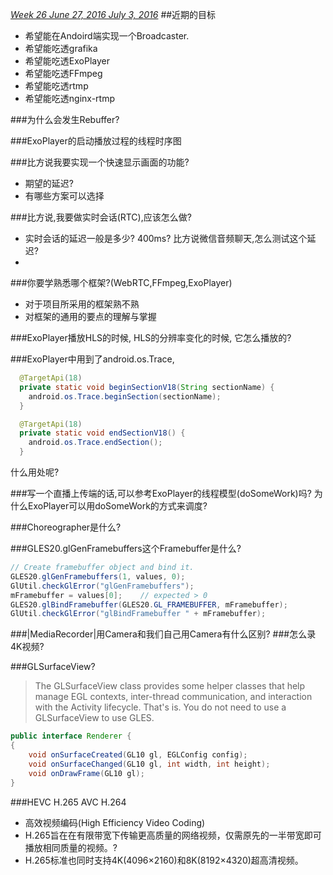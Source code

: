 *[Week 26	June 27, 2016	July 3, 2016](http://www.epochconverter.com/weeks/2016)*
##近期的目标
* 希望能在Andoird端实现一个Broadcaster.
* 希望能吃透grafika
* 希望能吃透ExoPlayer
* 希望能吃透FFmpeg
* 希望能吃透rtmp
* 希望能吃透nginx-rtmp

###为什么会发生Rebuffer?

###ExoPlayer的启动播放过程的线程时序图

###比方说我要实现一个快速显示画面的功能?
* 期望的延迟?
* 有哪些方案可以选择

###比方说,我要做实时会话(RTC),应该怎么做?
* 实时会话的延迟一般是多少? 400ms? 比方说微信音频聊天,怎么测试这个延迟?
* 

###你要学熟悉哪个框架?(WebRTC,FFmpeg,ExoPlayer)
* 对于项目所采用的框架熟不熟
* 对框架的通用的要点的理解与掌握

###ExoPlayer播放HLS的时候, HLS的分辨率变化的时候, 它怎么播放的?

###ExoPlayer中用到了android.os.Trace, 
```java
  @TargetApi(18)
  private static void beginSectionV18(String sectionName) {
    android.os.Trace.beginSection(sectionName);
  }

  @TargetApi(18)
  private static void endSectionV18() {
    android.os.Trace.endSection();
  }
```
什么用处呢?

###写一个直播上传端的话,可以参考ExoPlayer的线程模型(doSomeWork)吗?
为什么ExoPlayer可以用doSomeWork的方式来调度?

###Choreographer是什么?

###GLES20.glGenFramebuffers这个Framebuffer是什么?
```java
// Create framebuffer object and bind it.
GLES20.glGenFramebuffers(1, values, 0);
GlUtil.checkGlError("glGenFramebuffers");
mFramebuffer = values[0];    // expected > 0
GLES20.glBindFramebuffer(GLES20.GL_FRAMEBUFFER, mFramebuffer);
GlUtil.checkGlError("glBindFramebuffer " + mFramebuffer);
```

###|MediaRecorder|用Camera和我们自己用Camera有什么区别?
###怎么录4K视频?

###GLSurfaceView?
>The GLSurfaceView class provides some helper classes that help manage EGL contexts, inter-thread communication, and interaction with the Activity lifecycle.
That's is. You do not need to use a GLSurfaceView to use GLES.

```java
public interface Renderer { 
{
    void onSurfaceCreated(GL10 gl, EGLConfig config);
    void onSurfaceChanged(GL10 gl, int width, int height);
    void onDrawFrame(GL10 gl);
}
```

###HEVC H.265 AVC H.264
* 高效视频编码(High Efficiency Video Coding)
* H.265旨在在有限带宽下传输更高质量的网络视频，仅需原先的一半带宽即可播放相同质量的视频。?
* H.265标准也同时支持4K(4096×2160)和8K(8192×4320)超高清视频。